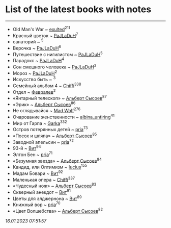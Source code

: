 # List of the latest books with notes
---

* Old Man's War ~ [exulted](users/100/100599204551896265722-google)<sup>211</sup>
* Красный цветок ~ [PaJLaDuH](users/336/336022778-yandex)<sup>7</sup>
* санаторий ~ [](users/101/101368518035734751027-google)<sup>5</sup>
* Верочка ~ [PaJLaDuH](users/336/336022778-yandex)<sup>6</sup>
* Путешествие с нигилистом ~ [PaJLaDuH](users/336/336022778-yandex)<sup>5</sup>
* Парадокс ~ [PaJLaDuH](users/336/336022778-yandex)<sup>4</sup>
* Сон смешного человека ~ [PaJLaDuH](users/336/336022778-yandex)<sup>3</sup>
* Мороз ~ [PaJLaDuH](users/336/336022778-yandex)<sup>2</sup>
* Искусство быть ~ [](users/106/106915386474260202605-google)<sup>3</sup>
* Семейный альбом 4 ~ [Chiffi](users/105/105831994080785626680-google)<sup>338</sup>
* Отдел ~ [Февралев](users/100/100447278595804083446-google)<sup>2</sup>
* «Янтарный телескоп» ~ [Альберт Сысоев](users/474/47446642-vkontakte)<sup>87</sup>
* «Эрик» ~ [Альберт Сысоев](users/474/47446642-vkontakte)<sup>86</sup>
* Не оглядывайся ~ [Mad Wolf](users/947/94738840-vkontakte)<sup>276</sup>
* Очарование женственности ~ [albina_untiring](users/257/2579695-vkontakte)<sup>41</sup>
* Мир от Гарпа ~ [Garka](users/115/115753719718250012620-google)<sup>332</sup>
* Остров потерянных детей ~ [pria](users/128/128917939-vkontakte)<sup>73</sup>
* «Посох и шляпа» ~ [Альберт Сысоев](users/474/47446642-vkontakte)<sup>85</sup>
* Заводной апельсин ~ [pria](users/128/128917939-vkontakte)<sup>72</sup>
* 93-й ~ [Вит](users/300/300273923-vkontakte)<sup>94</sup>
* Элтон Бен ~ [pria](users/128/128917939-vkontakte)<sup>71</sup>
* «Безумная звезда» ~ [Альберт Сысоев](users/474/47446642-vkontakte)<sup>84</sup>
* Кандид, или Оптимизм ~ [lucius](users/838/83820536-yandex)<sup>155</sup>
* Мадам Бовари ~ [Вит](users/300/300273923-vkontakte)<sup>92</sup>
* Маленькая опера ~ [Chiffi](users/105/105831994080785626680-google)<sup>337</sup>
* «Чудесный нож» ~ [Альберт Сысоев](users/474/47446642-vkontakte)<sup>83</sup>
* Скверный анекдот ~ [Вит](users/300/300273923-vkontakte)<sup>91</sup>
* Цветы для элджернона ~ [Вит](users/300/300273923-vkontakte)<sup>89</sup>
* Книжный вор ~ [pria](users/128/128917939-vkontakte)<sup>70</sup>
* «Цвет Волшебства» ~ [Альберт Сысоев](users/474/47446642-vkontakte)<sup>82</sup>


_16.01.2023 07:51:57_

